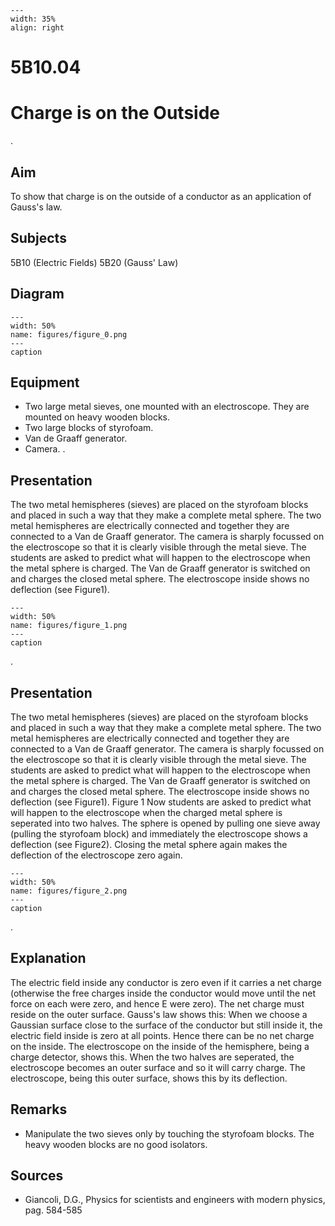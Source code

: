 
```{figure} /figures/busy.png
---
width: 35%
align: right
```
# 5B10.04 
  # Charge is on the Outside 
 .   
  
## Aim   
 To show that charge is on the outside of a conductor as an application of Gauss's law.    
  
## Subjects   
 5B10 (Electric Fields) 5B20 (Gauss' Law)   
  
## Diagram   
   
```{figure} figures/figure_0.png  
---  
width: 50%  
name: figures/figure_0.png  
---  
caption  
``` 
      
  
## Equipment   
 
 *  Two large metal sieves, one mounted with an electroscope. They are mounted on heavy wooden blocks. 
 *  Two large blocks of styrofoam. 
 *  Van de Graaff generator. 
 *  Camera. .
    
  
## Presentation   
 The two metal hemispheres (sieves) are placed on the styrofoam blocks and placed in such a way that they make a complete metal sphere. The two metal hemispheres are electrically connected and together they are connected to a Van de Graaff generator. The camera is sharply focussed on the electroscope so that it is clearly visible through the metal sieve. The students are asked to predict what will happen to the electroscope when the metal sphere is charged. The Van de Graaff generator is switched on and charges the closed metal sphere. The electroscope inside shows no deflection (see Figure1).    
```{figure} figures/figure_1.png  
---  
width: 50%  
name: figures/figure_1.png  
---  
caption  
``` 
 .    
  
## Presentation   
 The two metal hemispheres (sieves) are placed on the styrofoam blocks and placed in such a way that they make a complete metal sphere. The two metal hemispheres are electrically connected and together they are connected to a Van de Graaff generator. The camera is sharply focussed on the electroscope so that it is clearly visible through the metal sieve. The students are asked to predict what will happen to the electroscope when the metal sphere is charged. The Van de Graaff generator is switched on and charges the closed metal sphere. The electroscope inside shows no deflection (see Figure1).   Figure 1  Now students are asked to predict what will happen to the electroscope when the charged metal sphere is seperated into two halves. The sphere is opened by pulling one sieve away (pulling the styrofoam block) and immediately the electroscope shows a deflection (see Figure2). Closing the metal sphere again makes the deflection of the electroscope zero again.    
```{figure} figures/figure_2.png  
---  
width: 50%  
name: figures/figure_2.png  
---  
caption  
``` 
 .     
  
## Explanation   
 The electric field inside any conductor is zero even if it carries a net charge (otherwise the free charges inside the conductor would move until the net force on each were zero, and hence E were zero).  The net charge must reside on the outer surface. Gauss's law shows this: When we choose a Gaussian surface close to the surface of the conductor but still inside it, the electric field inside is zero at all points. Hence there can be no net charge on the inside. The electroscope on the inside of the hemisphere, being a charge detector, shows this. When the two halves are seperated, the electroscope becomes an outer surface and so it will carry charge. The electroscope, being this outer surface, shows this by its deflection.    
  
## Remarks   
 
 *  Manipulate the two sieves only by touching the styrofoam blocks. The heavy wooden blocks are no good isolators.
   
  
## Sources   
 
 *  Giancoli, D.G., Physics for scientists and engineers with modern physics, pag. 584-585
  